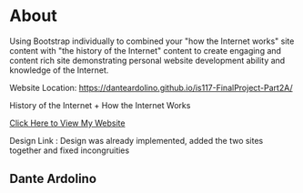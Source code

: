 # About
Using Bootstrap individually to combined your "how the Internet works" site content with "the history of the Internet"
content to create engaging and content rich site demonstrating personal website development ability and knowledge of
the Internet.

Website Location: https://danteardolino.github.io/is117-FinalProject-Part2A/

History of the Internet + How the Internet Works

[Click Here to View My Website](https://danteardolino.github.io/is117-FinalProject-Part2A/)

Design Link : Design was already implemented, added the two sites together and fixed incongruities
## Dante Ardolino

